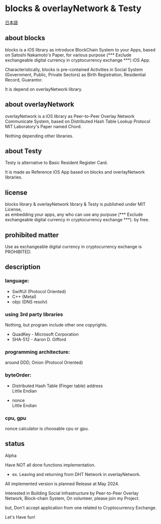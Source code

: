 # blocks & overlayNetwork & Testy
[日本語](READMEjp.md)

## about blocks
blocks is a iOS library as introduce BlockChain System to your Apps, based on Satoshi Nakamoto's Paper,
for various purpose (*** Exclude exchangeable digital currency in cryptocurrency exchange ***) iOS App.  

Characteristically, blocks is pre-contained Activities in Social System (Government, Public, Private Sectors) as Birth Registration, Residential Record, Guarantor.

It is depend on overlayNetwork library.

## about overlayNetwork
overlayNetwork is a iOS library as Peer-to-Peer Overlay Network Communicate System, based on Distributed Hash Table Lookup Protocol MIT Laboratory's Paper named Chord.  

Nothing depending other libraries.

## about Testy
Testy is alternative to Basic Resident Register Card.  

It is made as Reference iOS App based on blocks and overlayNetwork libraries.

## license
blocks library & overlayNetwork library & Testy is published under MIT License,  
as embedding your apps, any who can use any purpuse (*** Exclude exchangeable digital currency in cryptocurrency exchange ***). by free.

## prohibited matter
Use as exchangeable digital currency in cryptocurrency exchange is PROHIBITED.

## description
### language:  
- SwiftUI (Protocol Oriented) 
- C++ (Metal) 
- objc (DNS resolv)

### using 3rd party libraries
Nothing, but program include other one copyrights.  
- QuadKey - Microsoft Corporation  
- SHA-512 - Aaron D. Gifford

### programming architecture:  
around DDD, Onion (Protocol Oriented)

### byteOrder:  
- Distributed Hash Table (Finger table) address  
Little Endian

- nonce  
Little Endian

### cpu, gpu
nonce calculator is choosable cpu or gpu.

## status
Alpha  

Have NOT all done functions implementation.  
- ex. Leaving and returning from DHT Network in overlayNetwork.  

All implemented version is planned Release at May 2024.  

Interested in Building Social Infrastructure by Peer-to-Peer Overlay Network, Block-chain System, On volunteer, please join my Project.  

but, Don't accept application from one related to Cryptocurrency Exchange.  

Let's Have fun!

